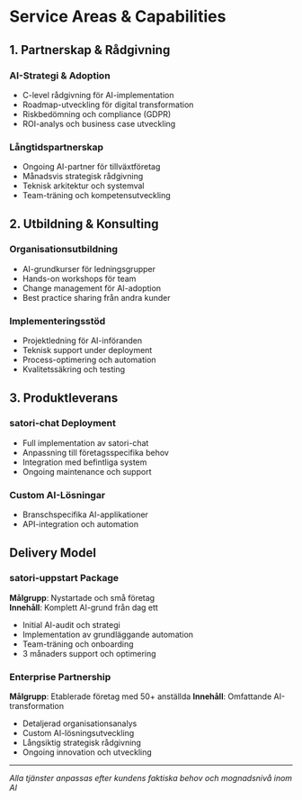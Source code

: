 # Service Areas & Capabilities

## 1. Partnerskap & Rådgivning

### AI-Strategi & Adoption
- C-level rådgivning för AI-implementation  
- Roadmap-utveckling för digital transformation
- Riskbedömning och compliance (GDPR)
- ROI-analys och business case utveckling

### Långtidspartnerskap  
- Ongoing AI-partner för tillväxtföretag
- Månadsvis strategisk rådgivning
- Teknisk arkitektur och systemval
- Team-träning och kompetensutveckling

## 2. Utbildning & Konsulting

### Organisationsutbildning
- AI-grundkurser för ledningsgrupper
- Hands-on workshops för team
- Change management för AI-adoption  
- Best practice sharing från andra kunder

### Implementeringsstöd
- Projektledning för AI-införanden
- Teknisk support under deployment
- Process-optimering och automation
- Kvalitetssäkring och testing

## 3. Produktleverans

### satori-chat Deployment
- Full implementation av satori-chat
- Anpassning till företagsspecifika behov
- Integration med befintliga system
- Ongoing maintenance och support

### Custom AI-Lösningar
- Branschspecifika AI-applikationer  
- API-integration och automation

## Delivery Model

### satori-uppstart Package
**Målgrupp**: Nystartade och små företag  
**Innehåll**: Komplett AI-grund från dag ett
- Initial AI-audit och strategi
- Implementation av grundläggande automation  
- Team-träning och onboarding
- 3 månaders support och optimering

### Enterprise Partnership
**Målgrupp**: Etablerade företag med 50+ anställda
**Innehåll**: Omfattande AI-transformation
- Detaljerad organisationsanalys
- Custom AI-lösningsutveckling
- Långsiktig strategisk rådgivning  
- Ongoing innovation och utveckling

---
*Alla tjänster anpassas efter kundens faktiska behov och mognadsnivå inom AI*